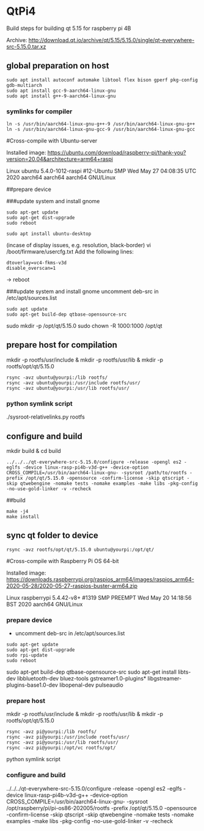 # QtPi4
Build steps for building qt 5.15 for raspberry pi 4B

Archive:
http://download.qt.io/archive/qt/5.15/5.15.0/single/qt-everywhere-src-5.15.0.tar.xz

## global preparation on host

```
sudo apt install autoconf automake libtool flex bison gperf pkg-config gdb-multiarch
sudo apt install gcc-9-aarch64-linux-gnu
sudo apt install g++-9-aarch64-linux-gnu
```
### symlinks for compiler

```
ln -s /usr/bin/aarch64-linux-gnu-g++-9 /usr/bin/aarch64-linux-gnu-g++
ln -s /usr/bin/aarch64-linux-gnu-gcc-9 /usr/bin/aarch64-linux-gnu-gcc
```

#Cross-compile with Ubuntu-server

Installed image:
https://ubuntu.com/download/raspberry-pi/thank-you?version=20.04&architecture=arm64+raspi

Linux ubuntu 5.4.0-1012-raspi #12-Ubuntu SMP Wed May 27 04:08:35 UTC 2020 aarch64 aarch64 aarch64 GNU/Linux

##prepare device

###update system and install gnome
```
sudo apt-get update
sudo apt-get dist-upgrade
sudo reboot

sudo apt install ubuntu-desktop
```

(incase of display issues, e.g. resolution, black-border)
vi /boot/firmware/usercfg.txt
Add the following lines:
```
dtoverlay=vc4-fkms-v3d
disable_overscan=1
```
-> reboot

###update system and install gnome
uncomment deb-src in /etc/apt/sources.list
```
sudo apt update
sudo apt-get build-dep qtbase-opensource-src
```
sudo mkdir -p /opt/qt/5.15.0
sudo chown -R 1000:1000 /opt/qt

## prepare host for compilation
mkdir -p rootfs/usr/include & mkdir -p rootfs/usr/lib & mkdir -p  rootfs/opt/qt/5.15.0

```
rsync -avz ubuntu@yourpi:/lib rootfs/
rsync -avz ubuntu@yourpi:/usr/include rootfs/usr/
rsync -avz ubuntu@yourpi:/usr/lib rootfs/usr/
```

### python symlink script
./sysroot-relativelinks.py rootfs

## configure and build
mkdir build & cd build

```
../../../qt-everywhere-src-5.15.0/configure -release -opengl es2 -eglfs -device linux-rasp-pi4b-v3d-g++ -device-option CROSS_COMPILE=/usr/bin/aarch64-linux-gnu- -sysroot /path/to/rootfs -prefix /opt/qt/5.15.0 -opensource -confirm-license -skip qtscript -skip qtwebengine -nomake tests -nomake examples -make libs -pkg-config -no-use-gold-linker -v -recheck
```

##build

```
make -j4
make install
```

## sync qt folder to device

```
rsync -avz rootfs/opt/qt/5.15.0 ubuntu@yourpi:/opt/qt/
```



#Cross-compile with Raspberry Pi OS 64-bit

Installed image:  
https://downloads.raspberrypi.org/raspios_arm64/images/raspios_arm64-2020-05-28/2020-05-27-raspios-buster-arm64.zip  

Linux raspberrypi 5.4.42-v8+ #1319 SMP PREEMPT Wed May 20 14:18:56 BST 2020 aarch64 GNU/Linux

### prepare device
- uncomment deb-src in /etc/apt/sources.list

```
sudo apt-get update
sudo apt-get dist-upgrade
sudo rpi-update
sudo reboot
```  
sudo apt-get build-dep qtbase-opensource-src
sudo apt-get install libts-dev libbluetooth-dev bluez-tools gstreamer1.0-plugins* libgstreamer-plugins-base1.0-dev libopenal-dev pulseaudio


### prepare host
mkdir -p rootfs/usr/include & mkdir -p rootfs/usr/lib & mkdir -p  rootfs/opt/qt/5.15.0

```
rsync -avz pi@yourpi:/lib rootfs/
rsync -avz pi@yourpi:/usr/include rootfs/usr/
rsync -avz pi@yourpi:/usr/lib rootfs/usr/
rsync -avz pi@yourpi:/opt/vc rootfs/opt/
```

python symlink script  

### configure and build
../../../qt-everywhere-src-5.15.0/configure -release -opengl es2 -eglfs -device linux-rasp-pi4b-v3d-g++ -device-option CROSS_COMPILE=/usr/bin/aarch64-linux-gnu- -sysroot /opt/raspberry/pi/pi-os86-202005/rootfs  -prefix /opt/qt/5.15.0 -opensource -confirm-license -skip qtscript -skip qtwebengine -nomake tests -nomake examples -make libs -pkg-config -no-use-gold-linker -v -recheck
